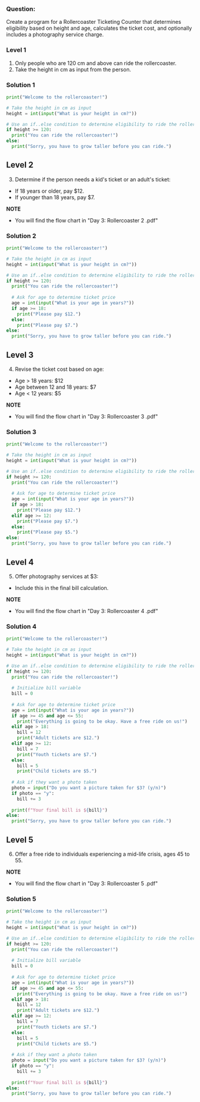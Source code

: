 ### Question:

Create a program for a Rollercoaster Ticketing Counter that determines eligibility based on height and age, calculates the ticket cost, and optionally includes a photography service charge.

### Level 1

1. Only people who are 120 cm and above can ride the rollercoaster.
2. Take the height in cm as input from the person.

### Solution 1

```python
print("Welcome to the rollercoaster!")

# Take the height in cm as input
height = int(input("What is your height in cm?"))

# Use an if..else condition to determine eligibility to ride the rollercoaster
if height >= 120:
  print("You can ride the rollercoaster!")
else:
  print("Sorry, you have to grow taller before you can ride.")
```

## Level 2
3. Determine if the person needs a kid's ticket or an adult's ticket:
- If 18 years or older, pay $12.
- If younger than 18 years, pay $7.

**NOTE** 
- You will find the flow chart in "Day 3: Rollercoaster 2 .pdf"

### Solution 2

``` python
print("Welcome to the rollercoaster!")

# Take the height in cm as input
height = int(input("What is your height in cm?"))

# Use an if..else condition to determine eligibility to ride the rollercoaster
if height >= 120:
  print("You can ride the rollercoaster!")
  
  # Ask for age to determine ticket price
  age = int(input("What is your age in years?"))
  if age >= 18:
    print("Please pay $12.")
  else:
    print("Please pay $7.")
else:
  print("Sorry, you have to grow taller before you can ride.")
```

## Level 3
4. Revise the ticket cost based on age:
- Age > 18 years: $12
- Age between 12 and 18 years: $7
- Age < 12 years: $5

**NOTE** 
- You will find the flow chart in "Day 3: Rollercoaster 3 .pdf"

### Solution 3
``` python
print("Welcome to the rollercoaster!")

# Take the height in cm as input
height = int(input("What is your height in cm?"))

# Use an if..else condition to determine eligibility to ride the rollercoaster
if height >= 120:
  print("You can ride the rollercoaster!")
  
  # Ask for age to determine ticket price
  age = int(input("What is your age in years?"))
  if age > 18:
    print("Please pay $12.")
  elif age >= 12:
    print("Please pay $7.")
  else:
    print("Please pay $5.")
else:
  print("Sorry, you have to grow taller before you can ride.")

```

## Level 4
5. Offer photography services at $3:
- Include this in the final bill calculation.

**NOTE** 
- You will find the flow chart in "Day 3: Rollercoaster 4 .pdf"

### Solution 4
```python
print("Welcome to the rollercoaster!")

# Take the height in cm as input
height = int(input("What is your height in cm?"))

# Use an if..else condition to determine eligibility to ride the rollercoaster
if height >= 120:
  print("You can ride the rollercoaster!")
  
  # Initialize bill variable
  bill = 0
  
  # Ask for age to determine ticket price
  age = int(input("What is your age in years?"))
  if age >= 45 and age <= 55:
    print("Everything is going to be okay. Have a free ride on us!")
  elif age > 18:
    bill = 12
    print("Adult tickets are $12.")
  elif age >= 12:
    bill = 7
    print("Youth tickets are $7.")
  else:
    bill = 5
    print("Child tickets are $5.")
  
  # Ask if they want a photo taken
  photo = input("Do you want a picture taken for $3? (y/n)")
  if photo == "y":
    bill += 3
  
  print(f"Your final bill is ${bill}")
else:
  print("Sorry, you have to grow taller before you can ride.")

```
## Level 5
6. Offer a free ride to individuals experiencing a mid-life crisis, ages 45 to 55.

**NOTE** 
- You will find the flow chart in "Day 3: Rollercoaster 5 .pdf"

### Solution 5
```python
print("Welcome to the rollercoaster!")

# Take the height in cm as input
height = int(input("What is your height in cm?"))

# Use an if..else condition to determine eligibility to ride the rollercoaster
if height >= 120:
  print("You can ride the rollercoaster!")
  
  # Initialize bill variable
  bill = 0
  
  # Ask for age to determine ticket price
  age = int(input("What is your age in years?"))
  if age >= 45 and age <= 55:
    print("Everything is going to be okay. Have a free ride on us!")
  elif age > 18:
    bill = 12
    print("Adult tickets are $12.")
  elif age >= 12:
    bill = 7
    print("Youth tickets are $7.")
  else:
    bill = 5
    print("Child tickets are $5.")
  
  # Ask if they want a photo taken
  photo = input("Do you want a picture taken for $3? (y/n)")
  if photo == "y":
    bill += 3
  
  print(f"Your final bill is ${bill}")
else:
  print("Sorry, you have to grow taller before you can ride.")

```

